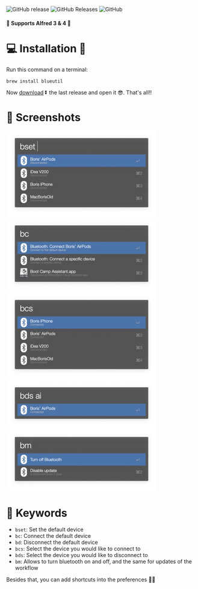 ![GitHub release](https://img.shields.io/github/release/bmunoz89/alfred-wf-bluetooth-manager?style=for-the-badge)
![GitHub Releases](https://img.shields.io/github/downloads/bmunoz89/alfred-wf-bluetooth-manager/latest/total?style=for-the-badge)
![GitHub](https://img.shields.io/github/license/bmunoz89/alfred-wf-bluetooth-manager?style=for-the-badge)

#### 🚨 Supports Alfred 3 & 4 🚨

# 💻 Installation 👾

Run this command on a terminal:
```bash
brew install blueutil
```

Now [download][last release link] ⏬ the last release and open it 😎. That's all!!

# 📸 Screenshots

![](./screenshots/ss_bset.jpg)
![](./screenshots/ss_bc.jpg)
![](./screenshots/ss_bcs.jpg)
![](./screenshots/ss_bds.jpg)
![](./screenshots/ss_bm.jpg)

# 🔑 Keywords

- `bset`: Set the default device
- `bc`: Connect the default device
- `bd`: Disconnect the default device
- `bcs`: Select the device you would like to connect to
- `bds`: Select the device you would like to disconnect to
- `bm`: Allows to turn bluetooth on and off, and the same
    for updates of the workflow

Besides that, you can add shortcuts into the preferences 👌🏽

[last release link]: https://github.com/bmunoz89/alfred-wf-bluetooth-manager/releases/latest/download/Bluetooth.manager.alfredworkflow
[bluetooth connector]: https://github.com/lapfelix/BluetoothConnector